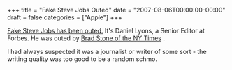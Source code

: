 +++
title = "Fake Steve Jobs Outed"
date = "2007-08-06T00:00:00-00:00"
draft = false
categories = ["Apple"]
+++

[Fake Steve Jobs has been
outed.](http://fakesteve.blogspot.com/2007/08/damn-i-am-so-busted-yo.html)
It's Daniel Lyons, a Senior Editor at Forbes. He was outed by [Brad
Stone of the NY
Times](http://www.nytimes.com/2007/08/06/technology/06steve.html?ex=1344052800&en=df82de5e78cf8dc0&ei=5124&partner=permalink&exprod=permalink)
.

I had always suspected it was a journalist or writer of some sort - the
writing quality was too good to be a random schmo.

